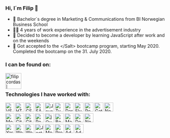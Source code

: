 ### Hi, I´m Filip 👋

- 📖 Bachelor´s degree in Marketing & Communications from BI Norwegian Business School 
- 👨‍💻 4 years of work experience in the advertisement industry
- 🤔 Decided to become a developer by learning JavaScript after work and on the weekends
- 🧂 Got accepted to the <\/Salt> bootcamp program, starting May 2020. Completed the bootcamp on the 31. July 2020.

### I can be found on:

<a href="https://www.linkedin.com/in/filipcordas/"><img align="left" align="left" title="filipcordas | LinkedIn" width="50px" src="https://cdn.jsdelivr.net/npm/simple-icons@v3/icons/linkedin.svg" /></a>
<br />
<br />

### Technologies I have worked with:
<div>
<img align="left" title="VS Code" height="28px" width="28px" src="https://cdn.jsdelivr.net/npm/simple-icons@v3/icons/visualstudiocode.svg" />
<img align="left" title="HTML5" height="28px" width="28px" src="https://cdn.jsdelivr.net/npm/simple-icons@v3/icons/html5.svg" />
<img align="left" title="CSS3" height="28px" width="28px" src="https://cdn.jsdelivr.net/npm/simple-icons@v3/icons/css3.svg" />
<img align="left" title="SASS" height="28px" width="28px" src="https://cdn.jsdelivr.net/npm/simple-icons@v3/icons/sass.svg" />
<img align="left" title="Javascript" height="28px" width="28px" src="https://cdn.jsdelivr.net/npm/simple-icons@v3/icons/javascript.svg" />
<img align="left" title="TypeScript" height="28px" width="28px" src="https://cdn.jsdelivr.net/npm/simple-icons@v3/icons/typescript.svg" />
<img align="left" title="Dart" height="28px" width="28px" src="https://cdn.jsdelivr.net/npm/simple-icons@v3/icons/dart.svg" />
<img align="left" title="Flutter" height="28px" width="28px" src="https://cdn.jsdelivr.net/npm/simple-icons@v3/icons/flutter.svg" />
<img align="left" title="React" height="28px" width="28px" src="https://cdn.jsdelivr.net/npm/simple-icons@v3/icons/react.svg" />
<img align="left" title="Gatsby" height="28px" width="28px" src="https://cdn.jsdelivr.net/npm/simple-icons@v3/icons/gatsby.svg" />
<img align="left" title="Node JS" height="28px" width="28px" src="https://cdn.jsdelivr.net/npm/simple-icons@v3/icons/node-dot-js.svg" />
<br></br>
<img align="left" title="MongoDB" height="28px" width="28px" src="https://cdn.jsdelivr.net/npm/simple-icons@v3/icons/mongodb.svg" />
<img align="left" title="Git" height="28px" width="28px" src="https://cdn.jsdelivr.net/npm/simple-icons@v3/icons/git.svg" />
<img align="left" title="GitHub" height="28px" width="28px" src="https://cdn.jsdelivr.net/npm/simple-icons@v3/icons/github.svg" />
<img align="left" title="Redux" height="28px" width="28px" src="https://cdn.jsdelivr.net/npm/simple-icons@v3/icons/redux.svg" />
<img align="left" title="jQuery" height="28px" width="28px" src="https://cdn.jsdelivr.net/npm/simple-icons@v3/icons/jquery.svg" />
<img align="left" title="Bootstrap" height="28px" width="28px" src="https://cdn.jsdelivr.net/npm/simple-icons@v3/icons/bootstrap.svg" />
<img align="left" title="Material UI" height="28px" width="28px" src="https://cdn.jsdelivr.net/npm/simple-icons@v3/icons/material-ui.svg" />
<img align="left" title="Docker" height="28px" width="28px" src="https://cdn.jsdelivr.net/npm/simple-icons@v3/icons/docker.svg" />
<img align="left" title="Next" height="28px" width="28px" src="https://cdn.jsdelivr.net/npm/simple-icons@v3/icons/next-dot-js.svg" />
<br></br>
<img align="left" title="Yarn" height="28px" width="28px" src="https://cdn.jsdelivr.net/npm/simple-icons@v3/icons/yarn.svg" />
<img align="left" title="Wordpress" height="28px" width="28px" src="https://cdn.jsdelivr.net/npm/simple-icons@v3/icons/wordpress.svg" />
<img align="left" title="Webpack" height="28px" width="28px" src="https://cdn.jsdelivr.net/npm/simple-icons@v3/icons/webpack.svg" />
<img color="#000000" align="left" title="Jest" height="28px" width="28px" src="https://cdn.jsdelivr.net/npm/simple-icons@v3/icons/jest.svg" />
<img align="left" title="Mocha" height="28px" width="28px" src="https://cdn.jsdelivr.net/npm/simple-icons@v3/icons/mocha.svg" />
<img align="left" title="Prettier" height="28px" width="28px" src="https://cdn.jsdelivr.net/npm/simple-icons@v3/icons/prettier.svg" />
<img align="left" title="Adobe Photoshop" height="28px" width="28px" src="https://cdn.jsdelivr.net/npm/simple-icons@v3/icons/adobephotoshop.svg" />
<img align="left" title="Adobe Premiere Pro" height="28px" width="28px" src="https://cdn.jsdelivr.net/npm/simple-icons@v3/icons/adobepremierepro.svg" />
</div>
